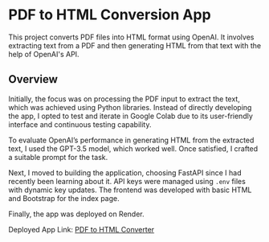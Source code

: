 # PDF to HTML Conversion App

This project converts PDF files into HTML format using OpenAI. It involves extracting text from a PDF and then generating HTML from that text with the help of OpenAI's API.

## Overview

Initially, the focus was on processing the PDF input to extract the text, which was achieved using Python libraries. Instead of directly developing the app, I opted to test and iterate in Google Colab due to its user-friendly interface and continuous testing capability.

To evaluate OpenAI’s performance in generating HTML from the extracted text, I used the GPT-3.5 model, which worked well. Once satisfied, I crafted a suitable prompt for the task.

Next, I moved to building the application, choosing FastAPI since I had recently been learning about it. API keys were managed using `.env` files with dynamic key updates. The frontend was developed with basic HTML and Bootstrap for the index page.

Finally, the app was deployed on Render.

Deployed App Link: [PDF to HTML Converter](https://resume-html-79dx.onrender.com/)
